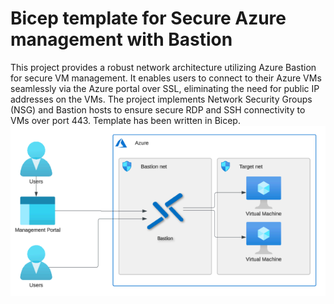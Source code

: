 # Bicep template for Secure Azure management with Bastion 
This project provides a robust network architecture utilizing Azure Bastion for secure VM management. It enables users to connect to their Azure VMs seamlessly via the Azure portal over SSL, eliminating the need for public IP addresses on the VMs. The project implements Network Security Groups (NSG) and Bastion hosts to ensure secure RDP and SSH connectivity to VMs over port 443. Template has been written in Bicep. 
![alt text](https://github.com/jmzii/azureBicepTemplate/blob/main/azurebastion.PNG?raw=true)
